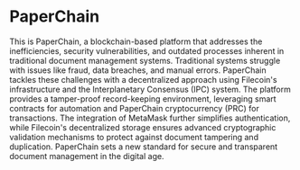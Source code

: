 # PaperChain
This is PaperChain, a blockchain-based platform that addresses the inefficiencies, security vulnerabilities, and outdated processes inherent in traditional document management systems. Traditional systems struggle with issues like fraud, data breaches, and manual errors. PaperChain tackles these challenges with a decentralized approach using Filecoin's infrastructure and the Interplanetary Consensus (IPC) system. The platform provides a tamper-proof record-keeping environment, leveraging smart contracts for automation and PaperChain cryptocurrency (PRC) for transactions. The integration of MetaMask further simplifies authentication, while Filecoin's decentralized storage ensures advanced cryptographic validation mechanisms to protect against document tampering and duplication. PaperChain sets a new standard for secure and transparent document management in the digital age.
